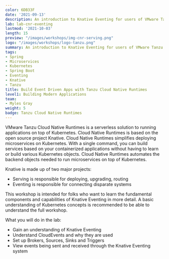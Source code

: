 ```yaml
---
color: 6DB33F
date: '2021-09-13'
description: An introduction to Knative Eventing for users of VMware Tanzu Cloud Native Runtimes.
lab: lab-cnr-eventing
lastmod: '2021-10-03'
length: 15
preview: "/images/workshops/img-cnr-serving.png"
logo: "/images/workshops/logo-tanzu.png"
summary: An introduction to Knative Eventing for users of VMware Tanzu Cloud Native Runtimes.
tags:
- Spring
- Microservices
- Kubernetes
- Spring Boot
- Eventing
- Knative
- Tanzu
title: Build Event Driven Apps with Tanzu Cloud Native Runtimes
level1: Building Modern Applications
team:
- Myles Gray
weight: 5
badge: Tanzu Cloud Native Runtimes
---
```


VMware Tanzu Cloud Native Runtimes is a serverless solution to running applications on top of Kubernetes. Cloud Native Runtimes is based on the open source project Knative. Cloud Native Runtimes simplifies deploying microservices on Kubernetes. With a single command, you can build services based on your containerized applications without having to learn or build various Kubernetes objects. Cloud Native Runtimes automates the backend objects needed to run microservices on top of Kubernetes.

Knative is made up of two major projects:

- Serving is responsible for deploying, upgrading, routing
- Eventing is responsible for connecting disparate systems

This workshop is intended for folks who want to learn the fundamental components and capabilities of Knative Eventing in more detail. A basic understanding of Kubernetes concepts is recommended to be able to understand the full workshop.

What you will do in the lab:

- Gain an understanding of Knative Eventing
- Understand CloudEvents and why they are used
- Set up Brokers, Sources, Sinks and Triggers
- View events being sent and received through the Knative Eventing system